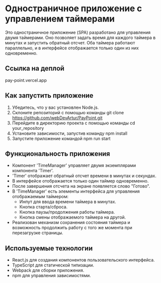 # Одностраничное приложение с управлением таймерами

Это одностраничное приложение (SPA) разработано для управления двумя таймерами. Оно позволяет задать время для каждого таймера в минутах и запустить обратный отсчет. Оба таймера работают параллельно, и в интерфейсе отображается только один из них одновременно.

## Ссылка на деплой

pay-point.vercel.app

## Как запустить приложение

1. Убедитесь, что у вас установлен Node.js.
2. Склоните репозиторий с помощью команды git clone https://github.com/webDevArtur/PayPoint.git
3. Перейдите в директорию проекта с помощью команды cd your_repository
4. Установите зависимости, запустив команду npm install
5. Запустите приложение командой npm run start

## Функциональность приложения

- Компонент 'TimeManager' управляет двумя экземплярами компонента 'Timer'.
- 'Timer' отображает обратный отсчет времени в минутах и секундах.
- В интерфейсе отображается только один таймер одновременно.
- После завершения отсчета на экране появляется слово "Готово".
- В 'TimeManager' есть элементы интерфейса для управления отображаемым таймером:
  - Инпут для ввода времени таймера в минутах.
  - Кнопка старта/сброса.
  - Кнопка паузы/продолжения работы таймера.
  - Кнопка смены отображаемого таймера на другой.
- Реализован механизм сохранения состояния таймера и возможность продолжить работу с того же момента при перезагрузке страницы.

## Используемые технологии

- React.js для создания компонентов пользовательского интерфейса.
- TypeScript для статической типизации.
- Webpack для сборки приложения.
- npm для управления зависимостями.

